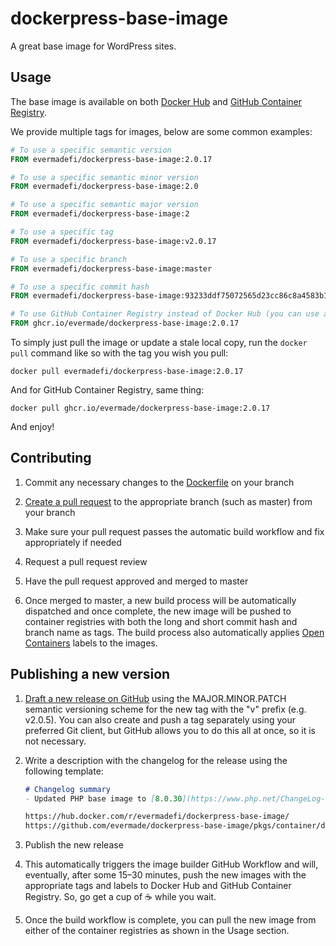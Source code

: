 # dockerpress-base-image

A great base image for WordPress sites.

## Usage

The base image is available on both [Docker Hub](https://hub.docker.com/r/evermadefi/dockerpress-base-image) and [GitHub Container Registry](https://github.com/evermade/dockerpress-base-image/pkgs/container/dockerpress-base-image).

We provide multiple tags for images, below are some common examples:

```dockerfile
# To use a specific semantic version
FROM evermadefi/dockerpress-base-image:2.0.17

# To use a specific semantic minor version
FROM evermadefi/dockerpress-base-image:2.0

# To use a specific semantic major version
FROM evermadefi/dockerpress-base-image:2

# To use a specific tag
FROM evermadefi/dockerpress-base-image:v2.0.17

# To use a specific branch
FROM evermadefi/dockerpress-base-image:master

# To use a specific commit hash
FROM evermadefi/dockerpress-base-image:93233ddf75072565d23cc86c8a4583b16c8f4356

# To use GitHub Container Registry instead of Docker Hub (you can use all the same tags described above)
FROM ghcr.io/evermade/dockerpress-base-image:2.0.17
```

To simply just pull the image or update a stale local copy, run the `docker pull` command like so with the tag you wish you pull:

`docker pull evermadefi/dockerpress-base-image:2.0.17`

And for GitHub Container Registry, same thing:

`docker pull ghcr.io/evermade/dockerpress-base-image:2.0.17`

And enjoy!

## Contributing

1. Commit any necessary changes to the [Dockerfile](./Dockerfile) on your branch

2. [Create a pull request](https://github.com/evermade/dockerpress-base-image/compare) to the appropriate branch (such as master) from your branch

3. Make sure your pull request passes the automatic build workflow and fix appropriately if needed

4. Request a pull request review

5. Have the pull request approved and merged to master

6. Once merged to master, a new build process will be automatically dispatched and once complete, the new image will be pushed to container registries with both the long and short commit hash and branch name as tags. The build process also automatically applies [Open Containers](https://opencontainers.org/) labels to the images.


## Publishing a new version

1. [Draft a new release on GitHub](https://github.com/evermade/dockerpress-base-image/releases/new) using the MAJOR.MINOR.PATCH semantic versioning scheme for the new tag with the "v" prefix (e.g. v2.0.5). You can also create and push a tag separately using your preferred Git client, but GitHub allows you to do this all at once, so it is not necessary.

2. Write a description with the changelog for the release using the following template:

    ```md
    # Changelog summary
    - Updated PHP base image to [8.0.30](https://www.php.net/ChangeLog-8.php#8.0.30)

    https://hub.docker.com/r/evermadefi/dockerpress-base-image/
    https://github.com/evermade/dockerpress-base-image/pkgs/container/dockerpress-base-image
    ```

3. Publish the new release

4. This automatically triggers the image builder GitHub Workflow and will, eventually, after some 15–30 minutes, push the new images with the appropriate tags and labels to Docker Hub and GitHub Container Registry. So, go get a cup of ☕️ while you wait.

5. Once the build workflow is complete, you can pull the new image from either of the container registries as shown in the Usage section.
